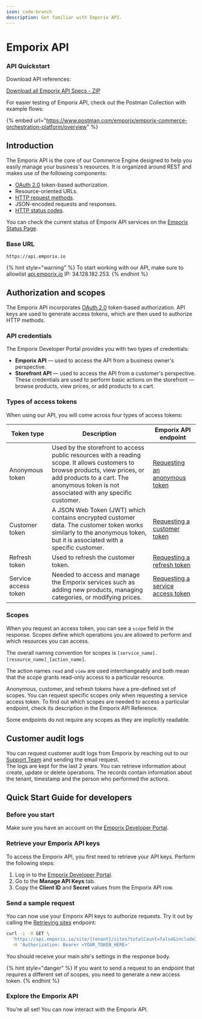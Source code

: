 ```yaml
---
icon: code-branch
description: Get familiar with Emporix API.
---
```

# Emporix API 

### API Quickstart

Download API references:

<a href="https://github.com/emporix/api-references/releases/latest/download/api-references.zip" class="button primary" data-icon="down-to-line">Download all Emporix API Specs - ZIP</a>

For easier testing of Emporix API, check out the Postman Collection with example flows:

{% embed url="https://www.postman.com/emporix/emporix-commerce-orchestration-platform/overview" %}


## Introduction

The Emporix API is the core of our Commerce Engine designed to help you easily manage your business's resources. It is organized around REST and makes use of the following components:

* [OAuth 2.0](https://oauth.net/2/) token-based authorization.
* Resource-oriented URLs.
* [HTTP request methods](https://en.wikipedia.org/wiki/Hypertext_Transfer_Protocol#Request_methods).
* JSON-encoded requests and responses.
* [HTTP status codes](https://en.wikipedia.org/wiki/List_of_HTTP_status_codes).

You can check the current status of Emporix API services on the [Emporix Status Page](https://status.emporix.io).

### Base URL

```
https://api.emporix.io
```

{% hint style="warning" %}
To start working with our API, make sure to allowlist [api.emporix.io](http://api.emporix.io/) IP: 34.128.182.253.
{% endhint %}

## Authorization and scopes

The Emporix API incorporates [OAuth 2.0](https://oauth.net/2/) token-based authorization. API keys are used to generate access tokens, which are then used to authorize HTTP methods.

### API credentials

The Emporix Developer Portal provides you with two types of credentials:

* **Emporix API** — used to access the API from a business owner's perspective.
* **Storefront API** — used to access the API from a customer's perspective. These credentials are used to perform basic actions on the storefront — browse products, view prices, or add products to a cart.

### Types of access tokens

When using our API, you will come across four types of access tokens:

| Token type           | Description                                                                                                                                                                                                               | Emporix API endpoint                                  |
| -------------------- | ------------------------------------------------------------------------------------------------------------------------------------------------------------------------------------------------------------------------- | ----------------------------------------------------- |
| Anonymous token      | Used by the storefront to access public resources with a reading scope. It allows customers to browse products, view prices, or add products to a cart. The anonymous token is not associated with any specific customer. | [Requesting an anonymous token](https://developer.emporix.io/api-references/api-guides/companies-and-customers/customer-management/api-reference/authentication-and-authorization)     |
| Customer token       | A JSON Web Token (JWT) which contains encrypted customer data. The customer token works similarly to the anonymous token, but it is associated with a specific customer.                                                  | [Requesting a customer token](https://developer.emporix.io/api-references/api-guides/companies-and-customers/customer-management/api-reference/authentication-and-authorization)       |
| Refresh token        | Used to refresh the customer token.                                                                                                                                                                                       | [Requesting a refresh token](https://developer.emporix.io/api-references/api-guides/companies-and-customers/customer-management/api-reference/authentication-and-authorization)        |
| Service access token | Needed to access and manage the Emporix services such as adding new products, managing categories, or modifying prices.                                                                                                   | [Requesting a service access token](https://developer.emporix.io/api-references/api-guides/authorization/oauth-service/api-reference/service-access-token) |

### Scopes

When you request an access token, you can see a `scope` field in the response. Scopes define which operations you are allowed to perform and which resources you can access.

The overall naming convention for scopes is `[service_name].[resource_name]_[action_name]`.

The action names `read` and `view` are used interchangeably and both mean that the scope grants read-only access to a particular resource.

Anonymous, customer, and refresh tokens have a pre-defined set of scopes. You can request specific scopes only when requesting a service access token. To find out which scopes are needed to access a particular endpoint, check its description in the Emporix API Reference.

Some endpoints do not require any scopes as they are implicitly readable.

## Customer audit logs

You can request customer audit logs from Emporix by reaching out to our [Support Team](mailto:support@emporix.com) and sending the email request.\
The logs are kept for the last 2 years. You can retrieve information about create, update or delete operations. The records contain information about the tenant, timestamp and the person who performed the actions.

## Quick Start Guide for developers

### Before you start

Make sure you have an account on the [Emporix Developer Portal](https://app.emporix.io).

### Retrieve your Emporix API keys

To access the Emporix API, you first need to retrieve your API keys. Perform the following steps:

1. Log in to the [Emporix Developer Portal](https://app.emporix.io).
2. Go to the **Manage API Keys** tab.
3. Copy the **Client ID** and **Secret** values from the Emporix API row.

### Send a sample request

You can now use your Emporix API keys to authorize requests. Try it out by calling the [Retrieving sites](catalogs-and-categories/catalog/api-reference/) endpoint:

```bash
curl -i -X GET \
  'https://api.emporix.io/site/{tenant}/sites?totalCount=false&includeInactive=false&sort=string&pageNumber=1&pageSize=16&q=name%3A{productName}&expand=payment%3Aall%2Cshipping%3Aactive%2Ctax%3Anone%2Cmixin%3A*' \
  -H 'Authorization: Bearer <YOUR_TOKEN_HERE>'
```

You should receive your main site's settings in the response body.

{% hint style="danger" %}
If you want to send a request to an endpoint that requires a different set of scopes, you need to generate a new access token.
{% endhint %}

### Explore the Emporix API

You're all set! You can now interact with the Emporix API.